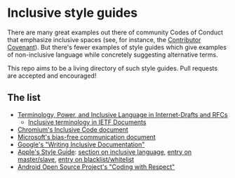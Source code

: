 # Inclusive style guides

There are many great examples out there of community Codes of Conduct that emphasize inclusive spaces (see, for instance, the [Contributor Covenant](https://www.contributor-covenant.org/)).  But there's fewer examples of style guides which give examples of non-inclusive language while concretely suggesting alternative terms.

This repo aims to be a living directory of such style guides.  Pull requests are accepted and encouraged!

## The list

* [Terminology, Power, and Inclusive Language in Internet-Drafts and RFCs](https://tools.ietf.org/html/draft-knodel-terminology-03)
  * [Inclusive terminology in IETF Documents](https://github.com/ietf/terminology)
* [Chromium's Inclusive Code document](https://chromium.googlesource.com/chromium/src/+/master/styleguide/inclusive_code.md)
* [Microsoft's bias-free communication document](https://docs.microsoft.com/en-us/style-guide/bias-free-communication)
* [Google's "Writing Inclusive Documentation"](https://developers.google.com/style/inclusive-documentation?hl=en)
* [Apple's Style Guide](https://help.apple.com/applestyleguide/): [section on inclusive language](https://help.apple.com/applestyleguide/#/apsg346ef241?sub=apd565c2b8a8f654), [entry on master/slave](https://help.apple.com/applestyleguide/#/apsg72b28652?sub=apd6cbd3fd45), [entry on blacklist/whitelist](https://help.apple.com/applestyleguide/#/apsg1a3a0436?sub=apd9aaca4623)
* [Android Open Source Project's "Coding with Respect"](https://source.android.com/setup/contribute/respectful-code)
